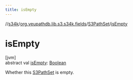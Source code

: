 ```yaml
---
title: isEmpty
---
```

//[s34k](../../../index.html)/[org.veupathdb.lib.s3.s34k.fields](../index.html)/[S3PathSet](index.html)/[isEmpty](is-empty.html)



# isEmpty



[jvm]\
abstract val [isEmpty](is-empty.html): [Boolean](https://kotlinlang.org/api/latest/jvm/stdlib/kotlin/-boolean/index.html)



Whether this [S3PathSet](index.html) is empty.




